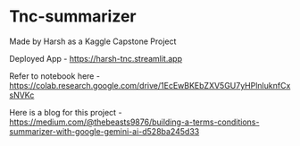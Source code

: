 # Tnc-summarizer
Made by Harsh as a Kaggle Capstone Project

Deployed App - https://harsh-tnc.streamlit.app

Refer to notebook here - https://colab.research.google.com/drive/1EcEwBKEbZXV5GU7yHPlnluknfCxsNVKc

Here is a blog for this project - https://medium.com/@thebeasts9876/building-a-terms-conditions-summarizer-with-google-gemini-ai-d528ba245d33
